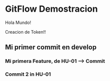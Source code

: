 # GitFlow Demostracion

Hola Mundo!

Creacion de Token!!

## Mi primer commit en develop

### Mi primera Feature, de HU-01 --> Commit
### Commit 2 in HU-01
